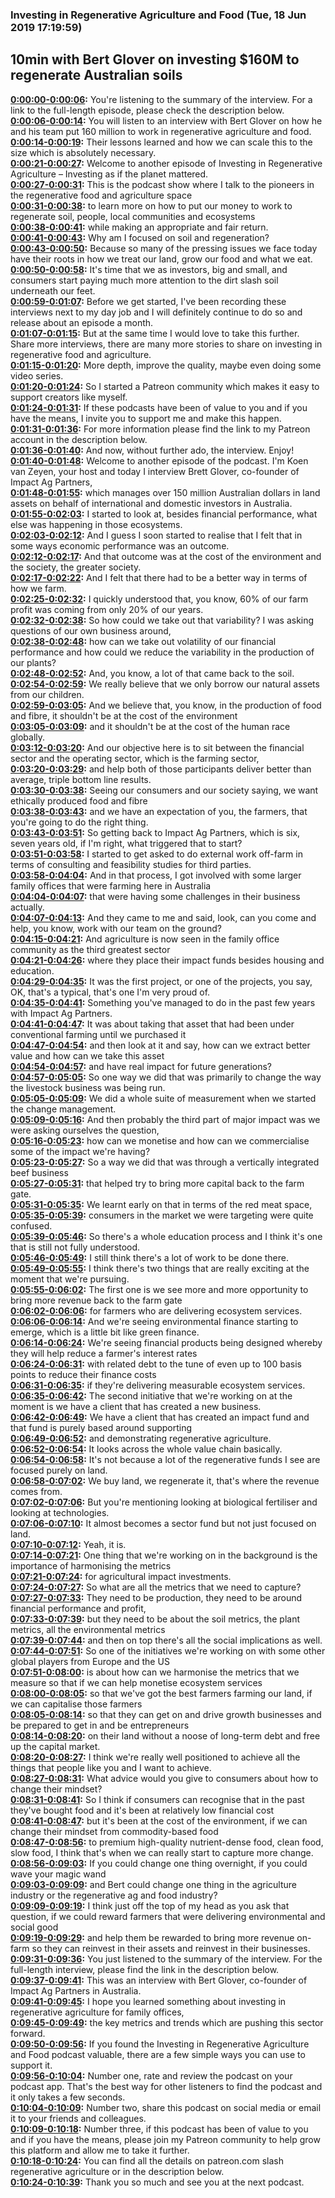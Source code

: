 ### Investing in Regenerative Agriculture and Food  (Tue, 18 Jun 2019 17:19:59)
## 10min with Bert Glover on investing $160M to regenerate Australian soils  
**[0:00:00-0:00:06](https://investinginregenerativeagriculture.com/2019/05/17/bert-glover/#t=0:00:00):**  You're listening to the summary of the interview. For a link to the full-length episode, please check the description below.  
**[0:00:06-0:00:14](https://investinginregenerativeagriculture.com/2019/05/17/bert-glover/#t=0:00:06):**  You will listen to an interview with Bert Glover on how he and his team put 160 million to work in regenerative agriculture and food.  
**[0:00:14-0:00:19](https://investinginregenerativeagriculture.com/2019/05/17/bert-glover/#t=0:00:14):**  Their lessons learned and how we can scale this to the size which is absolutely necessary.  
**[0:00:21-0:00:27](https://investinginregenerativeagriculture.com/2019/05/17/bert-glover/#t=0:00:21):**  Welcome to another episode of Investing in Regenerative Agriculture – Investing as if the planet mattered.  
**[0:00:27-0:00:31](https://investinginregenerativeagriculture.com/2019/05/17/bert-glover/#t=0:00:27):**  This is the podcast show where I talk to the pioneers in the regenerative food and agriculture space  
**[0:00:31-0:00:38](https://investinginregenerativeagriculture.com/2019/05/17/bert-glover/#t=0:00:31):**  to learn more on how to put our money to work to regenerate soil, people, local communities and ecosystems  
**[0:00:38-0:00:41](https://investinginregenerativeagriculture.com/2019/05/17/bert-glover/#t=0:00:38):**  while making an appropriate and fair return.  
**[0:00:41-0:00:43](https://investinginregenerativeagriculture.com/2019/05/17/bert-glover/#t=0:00:41):**  Why am I focused on soil and regeneration?  
**[0:00:43-0:00:50](https://investinginregenerativeagriculture.com/2019/05/17/bert-glover/#t=0:00:43):**  Because so many of the pressing issues we face today have their roots in how we treat our land, grow our food and what we eat.  
**[0:00:50-0:00:58](https://investinginregenerativeagriculture.com/2019/05/17/bert-glover/#t=0:00:50):**  It's time that we as investors, big and small, and consumers start paying much more attention to the dirt slash soil underneath our feet.  
**[0:00:59-0:01:07](https://investinginregenerativeagriculture.com/2019/05/17/bert-glover/#t=0:00:59):**  Before we get started, I've been recording these interviews next to my day job and I will definitely continue to do so and release about an episode a month.  
**[0:01:07-0:01:15](https://investinginregenerativeagriculture.com/2019/05/17/bert-glover/#t=0:01:07):**  But at the same time I would love to take this further. Share more interviews, there are many more stories to share on investing in regenerative food and agriculture.  
**[0:01:15-0:01:20](https://investinginregenerativeagriculture.com/2019/05/17/bert-glover/#t=0:01:15):**  More depth, improve the quality, maybe even doing some video series.  
**[0:01:20-0:01:24](https://investinginregenerativeagriculture.com/2019/05/17/bert-glover/#t=0:01:20):**  So I started a Patreon community which makes it easy to support creators like myself.  
**[0:01:24-0:01:31](https://investinginregenerativeagriculture.com/2019/05/17/bert-glover/#t=0:01:24):**  If these podcasts have been of value to you and if you have the means, I invite you to support me and make this happen.  
**[0:01:31-0:01:36](https://investinginregenerativeagriculture.com/2019/05/17/bert-glover/#t=0:01:31):**  For more information please find the link to my Patreon account in the description below.  
**[0:01:36-0:01:40](https://investinginregenerativeagriculture.com/2019/05/17/bert-glover/#t=0:01:36):**  And now, without further ado, the interview. Enjoy!  
**[0:01:40-0:01:48](https://investinginregenerativeagriculture.com/2019/05/17/bert-glover/#t=0:01:40):**  Welcome to another episode of the podcast. I'm Koen van Zeyen, your host and today I interview Brett Glover, co-founder of Impact Ag Partners,  
**[0:01:48-0:01:55](https://investinginregenerativeagriculture.com/2019/05/17/bert-glover/#t=0:01:48):**  which manages over 150 million Australian dollars in land assets on behalf of international and domestic investors in Australia.  
**[0:01:55-0:02:03](https://investinginregenerativeagriculture.com/2019/05/17/bert-glover/#t=0:01:55):**  I started to look at, besides financial performance, what else was happening in those ecosystems.  
**[0:02:03-0:02:12](https://investinginregenerativeagriculture.com/2019/05/17/bert-glover/#t=0:02:03):**  And I guess I soon started to realise that I felt that in some ways economic performance was an outcome.  
**[0:02:12-0:02:17](https://investinginregenerativeagriculture.com/2019/05/17/bert-glover/#t=0:02:12):**  And that outcome was at the cost of the environment and the society, the greater society.  
**[0:02:17-0:02:22](https://investinginregenerativeagriculture.com/2019/05/17/bert-glover/#t=0:02:17):**  And I felt that there had to be a better way in terms of how we farm.  
**[0:02:25-0:02:32](https://investinginregenerativeagriculture.com/2019/05/17/bert-glover/#t=0:02:25):**  I quickly understood that, you know, 60% of our farm profit was coming from only 20% of our years.  
**[0:02:32-0:02:38](https://investinginregenerativeagriculture.com/2019/05/17/bert-glover/#t=0:02:32):**  So how could we take out that variability? I was asking questions of our own business around,  
**[0:02:38-0:02:48](https://investinginregenerativeagriculture.com/2019/05/17/bert-glover/#t=0:02:38):**  how can we take out volatility of our financial performance and how could we reduce the variability in the production of our plants?  
**[0:02:48-0:02:52](https://investinginregenerativeagriculture.com/2019/05/17/bert-glover/#t=0:02:48):**  And, you know, a lot of that came back to the soil.  
**[0:02:54-0:02:59](https://investinginregenerativeagriculture.com/2019/05/17/bert-glover/#t=0:02:54):**  We really believe that we only borrow our natural assets from our children.  
**[0:02:59-0:03:05](https://investinginregenerativeagriculture.com/2019/05/17/bert-glover/#t=0:02:59):**  And we believe that, you know, in the production of food and fibre, it shouldn't be at the cost of the environment  
**[0:03:05-0:03:09](https://investinginregenerativeagriculture.com/2019/05/17/bert-glover/#t=0:03:05):**  and it shouldn't be at the cost of the human race globally.  
**[0:03:12-0:03:20](https://investinginregenerativeagriculture.com/2019/05/17/bert-glover/#t=0:03:12):**  And our objective here is to sit between the financial sector and the operating sector, which is the farming sector,  
**[0:03:20-0:03:29](https://investinginregenerativeagriculture.com/2019/05/17/bert-glover/#t=0:03:20):**  and help both of those participants deliver better than average, triple bottom line results.  
**[0:03:30-0:03:38](https://investinginregenerativeagriculture.com/2019/05/17/bert-glover/#t=0:03:30):**  Seeing our consumers and our society saying, we want ethically produced food and fibre  
**[0:03:38-0:03:43](https://investinginregenerativeagriculture.com/2019/05/17/bert-glover/#t=0:03:38):**  and we have an expectation of you, the farmers, that you're going to do the right thing.  
**[0:03:43-0:03:51](https://investinginregenerativeagriculture.com/2019/05/17/bert-glover/#t=0:03:43):**  So getting back to Impact Ag Partners, which is six, seven years old, if I'm right, what triggered that to start?  
**[0:03:51-0:03:58](https://investinginregenerativeagriculture.com/2019/05/17/bert-glover/#t=0:03:51):**  I started to get asked to do external work off-farm in terms of consulting and feasibility studies for third parties.  
**[0:03:58-0:04:04](https://investinginregenerativeagriculture.com/2019/05/17/bert-glover/#t=0:03:58):**  And in that process, I got involved with some larger family offices that were farming here in Australia  
**[0:04:04-0:04:07](https://investinginregenerativeagriculture.com/2019/05/17/bert-glover/#t=0:04:04):**  that were having some challenges in their business actually.  
**[0:04:07-0:04:13](https://investinginregenerativeagriculture.com/2019/05/17/bert-glover/#t=0:04:07):**  And they came to me and said, look, can you come and help, you know, work with our team on the ground?  
**[0:04:15-0:04:21](https://investinginregenerativeagriculture.com/2019/05/17/bert-glover/#t=0:04:15):**  And agriculture is now seen in the family office community as the third greatest sector  
**[0:04:21-0:04:26](https://investinginregenerativeagriculture.com/2019/05/17/bert-glover/#t=0:04:21):**  where they place their impact funds besides housing and education.  
**[0:04:29-0:04:35](https://investinginregenerativeagriculture.com/2019/05/17/bert-glover/#t=0:04:29):**  It was the first project, or one of the projects, you say, OK, that's a typical, that's one I'm very proud of.  
**[0:04:35-0:04:41](https://investinginregenerativeagriculture.com/2019/05/17/bert-glover/#t=0:04:35):**  Something you've managed to do in the past few years with Impact Ag Partners.  
**[0:04:41-0:04:47](https://investinginregenerativeagriculture.com/2019/05/17/bert-glover/#t=0:04:41):**  It was about taking that asset that had been under conventional farming until we purchased it  
**[0:04:47-0:04:54](https://investinginregenerativeagriculture.com/2019/05/17/bert-glover/#t=0:04:47):**  and then look at it and say, how can we extract better value and how can we take this asset  
**[0:04:54-0:04:57](https://investinginregenerativeagriculture.com/2019/05/17/bert-glover/#t=0:04:54):**  and have real impact for future generations?  
**[0:04:57-0:05:05](https://investinginregenerativeagriculture.com/2019/05/17/bert-glover/#t=0:04:57):**  So one way we did that was primarily to change the way the livestock business was being run.  
**[0:05:05-0:05:09](https://investinginregenerativeagriculture.com/2019/05/17/bert-glover/#t=0:05:05):**  We did a whole suite of measurement when we started the change management.  
**[0:05:09-0:05:16](https://investinginregenerativeagriculture.com/2019/05/17/bert-glover/#t=0:05:09):**  And then probably the third part of major impact was we were asking ourselves the question,  
**[0:05:16-0:05:23](https://investinginregenerativeagriculture.com/2019/05/17/bert-glover/#t=0:05:16):**  how can we monetise and how can we commercialise some of the impact we're having?  
**[0:05:23-0:05:27](https://investinginregenerativeagriculture.com/2019/05/17/bert-glover/#t=0:05:23):**  So a way we did that was through a vertically integrated beef business  
**[0:05:27-0:05:31](https://investinginregenerativeagriculture.com/2019/05/17/bert-glover/#t=0:05:27):**  that helped try to bring more capital back to the farm gate.  
**[0:05:31-0:05:35](https://investinginregenerativeagriculture.com/2019/05/17/bert-glover/#t=0:05:31):**  We learnt early on that in terms of the red meat space,  
**[0:05:35-0:05:39](https://investinginregenerativeagriculture.com/2019/05/17/bert-glover/#t=0:05:35):**  consumers in the market we were targeting were quite confused.  
**[0:05:39-0:05:46](https://investinginregenerativeagriculture.com/2019/05/17/bert-glover/#t=0:05:39):**  So there's a whole education process and I think it's one that is still not fully understood.  
**[0:05:46-0:05:49](https://investinginregenerativeagriculture.com/2019/05/17/bert-glover/#t=0:05:46):**  I still think there's a lot of work to be done there.  
**[0:05:49-0:05:55](https://investinginregenerativeagriculture.com/2019/05/17/bert-glover/#t=0:05:49):**  I think there's two things that are really exciting at the moment that we're pursuing.  
**[0:05:55-0:06:02](https://investinginregenerativeagriculture.com/2019/05/17/bert-glover/#t=0:05:55):**  The first one is we see more and more opportunity to bring more revenue back to the farm gate  
**[0:06:02-0:06:06](https://investinginregenerativeagriculture.com/2019/05/17/bert-glover/#t=0:06:02):**  for farmers who are delivering ecosystem services.  
**[0:06:06-0:06:14](https://investinginregenerativeagriculture.com/2019/05/17/bert-glover/#t=0:06:06):**  And we're seeing environmental finance starting to emerge, which is a little bit like green finance.  
**[0:06:14-0:06:24](https://investinginregenerativeagriculture.com/2019/05/17/bert-glover/#t=0:06:14):**  We're seeing financial products being designed whereby they will help reduce a farmer's interest rates  
**[0:06:24-0:06:31](https://investinginregenerativeagriculture.com/2019/05/17/bert-glover/#t=0:06:24):**  with related debt to the tune of even up to 100 basis points to reduce their finance costs  
**[0:06:31-0:06:35](https://investinginregenerativeagriculture.com/2019/05/17/bert-glover/#t=0:06:31):**  if they're delivering measurable ecosystem services.  
**[0:06:35-0:06:42](https://investinginregenerativeagriculture.com/2019/05/17/bert-glover/#t=0:06:35):**  The second initiative that we're working on at the moment is we have a client that has created a new business.  
**[0:06:42-0:06:49](https://investinginregenerativeagriculture.com/2019/05/17/bert-glover/#t=0:06:42):**  We have a client that has created an impact fund and that fund is purely based around supporting  
**[0:06:49-0:06:52](https://investinginregenerativeagriculture.com/2019/05/17/bert-glover/#t=0:06:49):**  and demonstrating regenerative agriculture.  
**[0:06:52-0:06:54](https://investinginregenerativeagriculture.com/2019/05/17/bert-glover/#t=0:06:52):**  It looks across the whole value chain basically.  
**[0:06:54-0:06:58](https://investinginregenerativeagriculture.com/2019/05/17/bert-glover/#t=0:06:54):**  It's not because a lot of the regenerative funds I see are focused purely on land.  
**[0:06:58-0:07:02](https://investinginregenerativeagriculture.com/2019/05/17/bert-glover/#t=0:06:58):**  We buy land, we regenerate it, that's where the revenue comes from.  
**[0:07:02-0:07:06](https://investinginregenerativeagriculture.com/2019/05/17/bert-glover/#t=0:07:02):**  But you're mentioning looking at biological fertiliser and looking at technologies.  
**[0:07:06-0:07:10](https://investinginregenerativeagriculture.com/2019/05/17/bert-glover/#t=0:07:06):**  It almost becomes a sector fund but not just focused on land.  
**[0:07:10-0:07:12](https://investinginregenerativeagriculture.com/2019/05/17/bert-glover/#t=0:07:10):**  Yeah, it is.  
**[0:07:14-0:07:21](https://investinginregenerativeagriculture.com/2019/05/17/bert-glover/#t=0:07:14):**  One thing that we're working on in the background is the importance of harmonising the metrics  
**[0:07:21-0:07:24](https://investinginregenerativeagriculture.com/2019/05/17/bert-glover/#t=0:07:21):**  for agricultural impact investments.  
**[0:07:24-0:07:27](https://investinginregenerativeagriculture.com/2019/05/17/bert-glover/#t=0:07:24):**  So what are all the metrics that we need to capture?  
**[0:07:27-0:07:33](https://investinginregenerativeagriculture.com/2019/05/17/bert-glover/#t=0:07:27):**  They need to be production, they need to be around financial performance and profit,  
**[0:07:33-0:07:39](https://investinginregenerativeagriculture.com/2019/05/17/bert-glover/#t=0:07:33):**  but they need to be about the soil metrics, the plant metrics, all the environmental metrics  
**[0:07:39-0:07:44](https://investinginregenerativeagriculture.com/2019/05/17/bert-glover/#t=0:07:39):**  and then on top there's all the social implications as well.  
**[0:07:44-0:07:51](https://investinginregenerativeagriculture.com/2019/05/17/bert-glover/#t=0:07:44):**  So one of the initiatives we're working on with some other global players from Europe and the US  
**[0:07:51-0:08:00](https://investinginregenerativeagriculture.com/2019/05/17/bert-glover/#t=0:07:51):**  is about how can we harmonise the metrics that we measure so that if we can help monetise ecosystem services  
**[0:08:00-0:08:05](https://investinginregenerativeagriculture.com/2019/05/17/bert-glover/#t=0:08:00):**  so that we've got the best farmers farming our land, if we can capitalise those farmers  
**[0:08:05-0:08:14](https://investinginregenerativeagriculture.com/2019/05/17/bert-glover/#t=0:08:05):**  so that they can get on and drive growth businesses and be prepared to get in and be entrepreneurs  
**[0:08:14-0:08:20](https://investinginregenerativeagriculture.com/2019/05/17/bert-glover/#t=0:08:14):**  on their land without a noose of long-term debt and free up the capital market.  
**[0:08:20-0:08:27](https://investinginregenerativeagriculture.com/2019/05/17/bert-glover/#t=0:08:20):**  I think we're really well positioned to achieve all the things that people like you and I want to achieve.  
**[0:08:27-0:08:31](https://investinginregenerativeagriculture.com/2019/05/17/bert-glover/#t=0:08:27):**  What advice would you give to consumers about how to change their mindset?  
**[0:08:31-0:08:41](https://investinginregenerativeagriculture.com/2019/05/17/bert-glover/#t=0:08:31):**  So I think if consumers can recognise that in the past they've bought food and it's been at relatively low financial cost  
**[0:08:41-0:08:47](https://investinginregenerativeagriculture.com/2019/05/17/bert-glover/#t=0:08:41):**  but it's been at the cost of the environment, if we can change their mindset from commodity-based food  
**[0:08:47-0:08:56](https://investinginregenerativeagriculture.com/2019/05/17/bert-glover/#t=0:08:47):**  to premium high-quality nutrient-dense food, clean food, slow food, I think that's when we can really start to capture more change.  
**[0:08:56-0:09:03](https://investinginregenerativeagriculture.com/2019/05/17/bert-glover/#t=0:08:56):**  If you could change one thing overnight, if you could wave your magic wand  
**[0:09:03-0:09:09](https://investinginregenerativeagriculture.com/2019/05/17/bert-glover/#t=0:09:03):**  and Bert could change one thing in the agriculture industry or the regenerative ag and food industry?  
**[0:09:09-0:09:19](https://investinginregenerativeagriculture.com/2019/05/17/bert-glover/#t=0:09:09):**  I think just off the top of my head as you ask that question, if we could reward farmers that were delivering environmental and social good  
**[0:09:19-0:09:29](https://investinginregenerativeagriculture.com/2019/05/17/bert-glover/#t=0:09:19):**  and help them be rewarded to bring more revenue on-farm so they can reinvest in their assets and reinvest in their businesses.  
**[0:09:31-0:09:36](https://investinginregenerativeagriculture.com/2019/05/17/bert-glover/#t=0:09:31):**  You just listened to the summary of the interview. For the full-length interview, please find the link in the description below.  
**[0:09:37-0:09:41](https://investinginregenerativeagriculture.com/2019/05/17/bert-glover/#t=0:09:37):**  This was an interview with Bert Glover, co-founder of Impact Ag Partners in Australia.  
**[0:09:41-0:09:45](https://investinginregenerativeagriculture.com/2019/05/17/bert-glover/#t=0:09:41):**  I hope you learned something about investing in regenerative agriculture for family offices,  
**[0:09:45-0:09:49](https://investinginregenerativeagriculture.com/2019/05/17/bert-glover/#t=0:09:45):**  the key metrics and trends which are pushing this sector forward.  
**[0:09:50-0:09:56](https://investinginregenerativeagriculture.com/2019/05/17/bert-glover/#t=0:09:50):**  If you found the Investing in Regenerative Agriculture and Food podcast valuable, there are a few simple ways you can use to support it.  
**[0:09:56-0:10:04](https://investinginregenerativeagriculture.com/2019/05/17/bert-glover/#t=0:09:56):**  Number one, rate and review the podcast on your podcast app. That's the best way for other listeners to find the podcast and it only takes a few seconds.  
**[0:10:04-0:10:09](https://investinginregenerativeagriculture.com/2019/05/17/bert-glover/#t=0:10:04):**  Number two, share this podcast on social media or email it to your friends and colleagues.  
**[0:10:09-0:10:18](https://investinginregenerativeagriculture.com/2019/05/17/bert-glover/#t=0:10:09):**  Number three, if this podcast has been of value to you and if you have the means, please join my Patreon community to help grow this platform and allow me to take it further.  
**[0:10:18-0:10:24](https://investinginregenerativeagriculture.com/2019/05/17/bert-glover/#t=0:10:18):**  You can find all the details on patreon.com slash regenerative agriculture or in the description below.  
**[0:10:24-0:10:39](https://investinginregenerativeagriculture.com/2019/05/17/bert-glover/#t=0:10:24):**  Thank you so much and see you at the next podcast.  